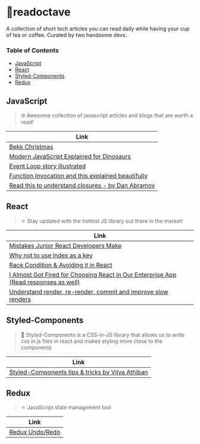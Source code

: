 # 📝readoctave
A collection of short tech articles you can read daily while having your cup of tea or coffee. Curated by two handsome devs.

### Table of Contents

- [JavaScript](#javascript)
- [React](#react)
- [Styled-Components](#styled-components)
- [Redux](#redux)

## JavaScript

> 🌐 Awesome collection of javascript articles and blogs that are worth a read!

| Link                                                                                                                                          |
| --------------------------------------------------------------------------------------------------------------------------------------------- |
| [Bekk Christmas](https://bekk.christmas/)                                                                                                     |
| [Modern JavaScript Explained for Dinosaurs](https://medium.com/the-node-js-collection/modern-javascript-explained-for-dinosaurs-f695e9747b70) |
| [Event Loop story illustrated](https://dev.to/kapantzak/js-illustrated-the-event-loop-4mco)                                                   |
| [Function Invocation and this explained beautifully](https://yehudakatz.com/2011/08/11/understanding-javascript-function-invocation-and-this/)|
| [Read this to understand closures - by Dan Abramov](https://whatthefuck.is/closure) |

## React

> ⚛️ Stay updated with the hottest JS library out there in the market!

| Link                                                                                                                                          |
| --------------------------------------------------------------------------------------------------------------------------------------------- |
| [Mistakes Junior React Developers Make](https://medium.com/frontend-digest/mistakes-junior-react-developers-make-c546b1af187d)                |
| [Why not to use index as a key](https://medium.com/@robinpokorny/index-as-a-key-is-an-anti-pattern-e0349aece318)                              |
| [Race Condition & Avoiding it in React](https://medium.com/hackernoon/avoiding-race-conditions-when-fetching-data-with-react-hooks-220d6fd0f663) |
| [I Almost Got Fired for Choosing React in Our Enterprise App (Read responses as well)](https://medium.com/better-programming/i-almost-got-fired-for-choosing-react-in-our-enterprise-app-846ea840841c) |
| [Understand render, re-render, commit and improve slow renders](https://kentcdodds.com/blog/fix-the-slow-render-before-you-fix-the-re-render) |

## Styled-Components

> 💅 Styled-Components is a CSS-in-JS library that allows us to write css in js files in react and makes styling more close to the components

| Link                                                                                                                                  |
| ------------------------------------------------------------------------------------------------------------------------------------- |
| [Styled-Components tips & tricks by Vilva Athiban](https://medium.com/@vilvaathiban/react-styled-components-a-smart-way-26ff8bfdaec7) |

## Redux

> ⚛️ JavaScript state management tool

| Link                                                                                                                                  |
| ------------------------------------------------------------------------------------------------------------------------------------- |
| [Redux Undo/Redo](https://github.com/omnidan/redux-undo) |
